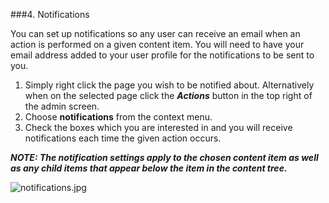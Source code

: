###4. Notifications

You can  set  up notifications so any user  can  receive  an email when an action  is performed on a given content item. You will need  to have your email address added to your user  profile for the notifications to be sent  to you.

1. 	Simply right click the page  you wish to be notified about.  Alternatively when on the selected page  click the ***Actions*** button in the top right of the admin  screen.
2.    Choose **notifications** from the context menu.
3. 	Check the boxes  which you are interested in and you will receive  notifications each  time the given action  occurs.

***NOTE: The notification  settings apply to the chosen content item as well as any child items  that appear below the item in the content tree.***

![notifications.jpg](images/notifications.jpg)